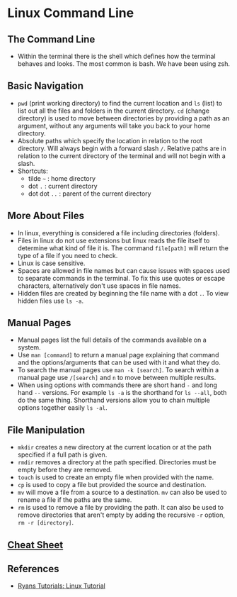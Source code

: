 # Linux Command Line

## The Command Line

- Within the terminal there is the shell which defines how the terminal behaves and looks. The most common is bash. We have been using zsh.

## Basic Navigation

- `pwd` (print working directory) to find the current location and `ls` (list) to list out all the files and folders in the current directory. `cd` (change directory) is used to move between directories by providing a path as an argument, without any arguments will take you back to your home directory.
- Absolute paths which specify the location in relation to the root directory. Will always begin with a forward slash `/`. Relative paths are in relation to the current directory of the terminal and will not begin with a slash.
- Shortcuts:
  - tilde `~` : home directory
  - dot `.` : current directory
  - dot dot `..` : parent of the current directory

## More About Files

- In linux, everything is considered a file including directories (folders).
- Files in linux do not use extensions but linux reads the file itself to determine what kind of file it is. The command `file[path]` will return the type of a file if you need to check.
- Linux is case sensitive.
- Spaces are allowed in file names but can cause issues with spaces used to separate commands in the terminal. To fix this use quotes or escape characters, alternatively don't use spaces in file names.
- Hidden files are created by beginning the file name with a dot `.`. To view hidden files use `ls -a`.

## Manual Pages

- Manual pages list the full details of the commands available on a system.
- Use `man [command]` to return a manual page explaining that command and the options/arguments that can be used with it and what they do.
- To search the manual pages use `man -k [search]`. To search within a manual page use `/[search]` and `n` to move between multiple results.
- When using options with commands there are short hand `-` and long hand `--` versions. For example `ls -a` is the shorthand for `ls --all`, both do the same thing. Shorthand versions allow you to chain multiple options together easily `ls -al`.

## File Manipulation

- `mkdir` creates a new directory at the current location or at the path specified if a full path is given.
- `rmdir` removes a directory at the path specified. Directories must be empty before they are removed.
- `touch` is used to create an empty file when provided with the name.
- `cp` is used to copy a file but provided the source and destination.
- `mv` will move a file from a source to a destination. `mv` can also be used to rename a file if the paths are the same.
- `rm` is used to remove a file by providing the path. It can also be used to remove directories that aren't empty by adding the recursive `-r` option, `rm -r [directory]`.

## [Cheat Sheet](https://ryanstutorials.net/linuxtutorial/cheatsheet.php)

## References

- [Ryans Tutorials: Linux Tutorial](https://ryanstutorials.net/linuxtutorial/)
